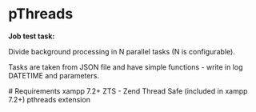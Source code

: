 # pThreads
<b>Job test task:</b> 
<p>Divide background processing in N parallel tasks (N is configurable). </p> <p>Tasks are taken from JSON file and have simple functions - write in log DATETIME and parameters.</p>
# Requirements
  xampp 7.2+
  ZTS - Zend Thread Safe (included in xampp 7.2+)
  pthreads extension
  
